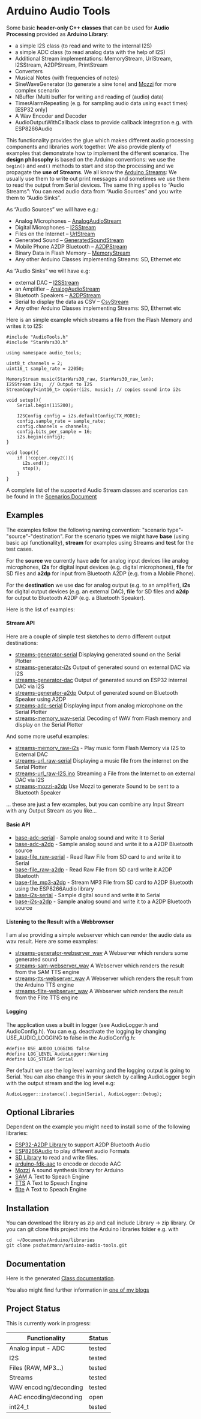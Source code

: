 # Arduino Audio Tools

Some basic __header-only C++ classes__ that can be used for __Audio Processing__ provided as __Arduino Library__:

- a simple I2S class (to read and write to the internal I2S) 
- a simple ADC class (to read analog data with the help of I2S) 
- Additional Stream implementations: MemoryStream, UrlStream, I2SStream, A2DPStream, PrintStream
- Converters
- Musical Notes (with frequencies of notes)
- SineWaveGenerator (to generate a sine tone) and [Mozzi](https://sensorium.github.io/Mozzi/) for more complex scenario 
- NBuffer (Multi buffer for writing and reading of (audio) data)
- TimerAlarmRepeating (e.g. for sampling audio data using exact times) [ESP32 only]
- A Wav Encoder and Decoder
- AudioOutputWithCallback class to provide callback integration e.g. with ESP8266Audio

This functionality provides the glue which makes different audio processing components and libraries work together.
We also provide plenty of examples that demonstrate how to implement the different scenarios. The __design philosophy__ is based on the Arduino conventions: we use the ```begin()``` and ```end()``` methods to start and stop the processing and we propagate the __use of Streams__.  We all know the [Arduino Streams](https://pschatzmann.github.io/arduino-audio-tools/html/class_stream.html): We usually use them to write out print messages and sometimes we use them to read the output from Serial devices. The same thing applies to “Audio Streams”: You can read audio data from “Audio Sources” and you write them to “Audio Sinks”.

As “Audio Sources” we will have e.g.:

- Analog Microphones – [AnalogAudioStream](https://pschatzmann.github.io/arduino-audio-tools/html/classaudio__tools_1_1_analog_audio_stream.html)
- Digital Microphones – [I2SStream](https://pschatzmann.github.io/arduino-audio-tools/html/classaudio__tools_1_1_i2_s_stream.html)
- Files on the Internet – [UrlStream](https://pschatzmann.github.io/arduino-audio-tools/html/classaudio__tools_1_1_url_stream.html)
- Generated Sound – [GeneratedSoundStream](https://pschatzmann.github.io/arduino-audio-tools/html/classaudio__tools_1_1_generated_sound_stream.html)
- Mobile Phone A2DP Bluetooth – [A2DPStream](https://pschatzmann.github.io/arduino-audio-tools/html/classaudio__tools_1_1_a2_d_p_stream.html)
- Binary Data in Flash Memory – [MemoryStream](https://pschatzmann.github.io/arduino-audio-tools/html/classaudio__tools_1_1_memory_stream.html)
- Any other Arduino Classes implementing Streams: SD, Ethernet etc

As “Audio Sinks” we will have e.g:

- external DAC – [I2SStream](https://pschatzmann.github.io/arduino-audio-tools/html/classaudio__tools_1_1_i2_s_stream.html)
- an Amplifier – [AnalogAudioStream](https://pschatzmann.github.io/arduino-audio-tools/html/classaudio__tools_1_1_analog_audio_stream.html)
- Bluetooth Speakers – [A2DPStream](https://pschatzmann.github.io/arduino-audio-tools/html/classaudio__tools_1_1_a2_d_p_stream.html)
- Serial to display the data as CSV – [CsvStream](https://pschatzmann.github.io/arduino-audio-tools/html/classaudio__tools_1_1_csv_stream.html)
- Any other Arduino Classes implementing Streams: SD, Ethernet etc

Here is an simple example which streams a file from the Flash Memory and writes it to I2S: 

```
#include "AudioTools.h"
#include "StarWars30.h"

using namespace audio_tools;  

uint8_t channels = 2;
uint16_t sample_rate = 22050;

MemoryStream music(StarWars30_raw, StarWars30_raw_len);
I2SStream i2s;  // Output to I2S
StreamCopyT<int16_t> copier(i2s, music); // copies sound into i2s

void setup(){
    Serial.begin(115200);

    I2SConfig config = i2s.defaultConfig(TX_MODE);
    config.sample_rate = sample_rate;
    config.channels = channels;
    config.bits_per_sample = 16;
    i2s.begin(config);
}

void loop(){
    if (!copier.copy2()){
      i2s.end();
      stop();
    }
}

```
A complete list of the supported Audio Stream classes and scenarios can be found in the [Scenarios Document](Scenarios.md)


## Examples

The examples follow the following naming convention: "scenario type"-"source"-"destination". For the scenario types we might have __base__ (using basic api functionality), __stream__ for examples using Streams and __test__ for the test cases. 

For the __source__ we currently have __adc__ for analog input devices like analog microphones, __i2s__ for digital input devices (e.g. digital microphones), __file__ for SD files and __a2dp__ for input from Bluetooth A2DP (e.g. from a Mobile Phone).

For the __destination__ we use __dac__ for analog output (e.g. to an amplifier), __i2s__ for digital output devices (e.g. an external DAC), __file__ for SD files and __a2dp__ for output to Bluetooth A2DP (e.g. a Bluetooth Speaker).


Here is the list of examples:

#### Stream API

Here are a couple of simple test sketches to demo different output destinations:

- [streams-generator-serial](examples/streams-generator-serial) Displaying generated sound on the Serial Plotter
- [streams-generator-i2s](examples/streams-generator-i2s) Output of generated sound on external DAC via I2S
- [streams-generator-dac](examples/streams-generator-dac) Output of generated sound on ESP32 internal DAC via I2S
- [streams-generator-a2dp](examples/streams-generator-a2dp) Output of generated sound on Bluetooth Speaker using A2DP
- [streams-adc-serial](examples/streams-adc-serial) Displaying input from analog microphone on the Serial Plotter
- [streams-memory_wav-serial](examples/streams-memory_wav-serial) Decoding of WAV from Flash memory and display on the Serial Plotter

And some more useful examples:

- [streams-memory_raw-i2s](examples/streams-memory_raw-i2s) - Play music form Flash Memory via I2S to External DAC
- [streams-url_raw-serial](examples/streams-url_raw-serial) Displaying a music file from the internet on the Serial Plotter
- [streams-url_raw-I2S.ino](examples/streams-url_raw-i2s) Streaming a File from the Internet to on external DAC via I2S
- [streams-mozzi-a2dp](examples/streams-mozzi-a2dp) Use Mozzi to generate Sound to be sent to a Bluetooth Speaker

... these are just a few examples, but you can combine any Input Stream with any Output Stream as you like...

#### Basic API

- [base-adc-serial](basic-api/base-adc-serial) - Sample analog sound and write it to Serial
- [base-adc-a2dp](basic-api/base-adc-a2dp) - Sample analog sound and write it to a A2DP Bluetooth source 
- [base-file_raw-serial](basic-api/base-file_raw-serial) - Read Raw File from SD card to and write it to Serial
- [base-file_raw-a2dp](basic-api/base-file_raw-a2dp) - Read Raw File from SD card write it A2DP Bluetooth
- [base-file_mp3-a2dp](basic-api/base-file_mp3-a2dp) - Stream MP3 File from SD card to A2DP Bluetooth using the ESP8266Audio library
- [base-i2s-serial](basic-api/base-i2s-serial) - Sample digital sound and write it to Serial
- [base-i2s-a2dp](basic-api/base-i2s-a2dp) - Sample analog sound and write it to a A2DP Bluetooth source 

#### Listening to the Result with a Webbrowser

I am also providing a simple webserver which can render the audio data as wav result. 
Here are some examples:

- [streams-generator-webserver_wav](examples/streams-generator-webserver_wav) A Webserver which renders some generated sound
- [streams-sam-webserver_wav](examples/streams-sam-webserver_wav) A Webserver which renders the result from the SAM TTS engine
- [streams-tts-webserver_wav](examples/streams-tts-webserver_wav) A Webserver which renders the result from the Arduino TTS engine
- [streams-flite-webserver_wav](examples/streams-flite-webserver_wav) A Webserver which renders the result from the Flite TTS engine

#### Logging

The application uses a built in logger (see AudioLogger.h and AudioConfig.h). You can  e.g. deactivate the logging by changing USE_AUDIO_LOGGING to false in the AudioConfig.h: 

```
#define USE_AUDIO_LOGGING false
#define LOG_LEVEL AudioLogger::Warning
#define LOG_STREAM Serial
```

Per default we use the log level warning and the logging output is going to Serial. You can also change this in your sketch by calling AudioLogger begin with the output stream and the log level e.g:

```
AudioLogger::instance().begin(Serial, AudioLogger::Debug);
```


## Optional Libraries

Dependent on the example you might need to install some of the following libraries:

- [ESP32-A2DP Library](https://github.com/pschatzmann/ESP32-A2DP) to support A2DP Bluetooth Audio
- [ESP8266Audio](https://github.com/earlephilhower/ESP8266Audio) to play different audio Formats
- [SD Library](https://www.arduino.cc/en/reference/SD) to read and write files.
- [arduino-fdk-aac](https://github.com/pschatzmann/arduino-fdk-aac) to encode or decode AAC 
- [Mozzi](https://github.com/pschatzmann/Mozzi) A sound synthesis library for Arduino
- [SAM](https://github.com/pschatzmann/SAM) A Text to Speach Engine
- [TTS](https://github.com/pschatzmann/TTS) A Text to Speach Engine
- [flite](https://github.com/pschatzmann/flite) A Text to Speach Engine

## Installation

You can download the library as zip and call include Library -> zip library. Or you can git clone this project into the Arduino libraries folder e.g. with

```
cd  ~/Documents/Arduino/libraries
git clone pschatzmann/arduino-audio-tools.git

```

## Documentation

Here is the generated [Class documentation](https://pschatzmann.github.io/arduino-audio-tools/html/annotated.html). 

You also might find further information in [one of my blogs](https://www.pschatzmann.ch/home/category/machine-sound/)

## Project Status

This is currently work in progress:

| Functionality          | Status  |
|------------------------|---------|
| Analog input - ADC     | tested  |
| I2S                    | tested  |
| Files (RAW, MP3...)    | tested  |
| Streams                | tested  |
| WAV encoding/deconding | tested  |          
| AAC encoding/deconding | open    |          
| int24_t                | tested  |           

